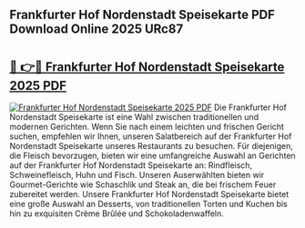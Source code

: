 ## Frankfurter Hof Nordenstadt Speisekarte PDF Download Online 2025 URc87

# <h2><a href="http://gcb9nd.nevu.top/?p=Frankfurter+Hof+Nordenstadt+Speisekarte">🔗 👉🔴 Frankfurter Hof Nordenstadt Speisekarte 2025 PDF</a></h2>

[![Frankfurter Hof Nordenstadt Speisekarte 2025 PDF](https://i.imgur.com/dBaPXMq.png)](http://gcb9nd.nevu.top/?p=Frankfurter+Hof+Nordenstadt+Speisekarte)
Die Frankfurter Hof Nordenstadt Speisekarte ist eine Wahl zwischen traditionellen und modernen Gerichten. Wenn Sie nach einem leichten und frischen Gericht suchen, empfehlen wir Ihnen, unseren Salatbereich auf der Frankfurter Hof Nordenstadt Speisekarte unseres Restaurants zu besuchen. Für diejenigen, die Fleisch bevorzugen, bieten wir eine umfangreiche Auswahl an Gerichten auf der Frankfurter Hof Nordenstadt Speisekarte an: Rindfleisch, Schweinefleisch, Huhn und Fisch. Unseren Auserwählten bieten wir Gourmet-Gerichte wie Schaschlik und Steak an, die bei frischem Feuer zubereitet werden. Unsere Frankfurter Hof Nordenstadt Speisekarte bietet eine große Auswahl an Desserts, von traditionellen Torten und Kuchen bis hin zu exquisiten Crème Brûlée und Schokoladenwaffeln.
